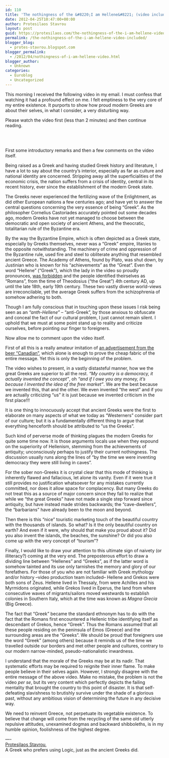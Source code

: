 ```yaml
---
id: 110
title: 'The nothingness of the &#8220;I am Hellene&#8221; (video included)'
date: 2012-04-25T10:47:00+00:00
author: Protesilaos Stavrou
layout: post
guid: https://protesilaos.com/the-nothingness-of-the-i-am-hellene-video-included/
permalink: /the-nothingness-of-the-i-am-hellene-video-included/
blogger_blog:
  - protes-stavrou.blogspot.com
blogger_permalink:
  - /2012/04/nothingness-of-i-am-hellene-video.html
blogger_author:
  - Unknown
categories:
  - Euroblog
  - Uncategorized
---
```

<div class="separator" style="clear: both; text-align: center;">
</div>

This morning I received the following video in my email. I must confess that watching it had a profound effect on me. I felt emptiness to the very core of my entire existence. It purports to show how proud modern Greeks are about their selves, in what I consider, a very disturbing way.

Please watch the video first (less than 2 minutes) and then continue reading.

<center>
  <br /><br />
</center>

First some introductory remarks and then a few comments on the video itself.

Being raised as a Greek and having studied Greek history and literature, I have a lot to say about the country&#8217;s interior, especially as far as culture and national identity are concerned. Stripping away all the superficialities of the economic crisis, the nation suffers from a crisis of identity, central in its recent history, ever since the establishment of the modern Greek state. 

The Greeks never experienced the fertilizing wave of the Enlightment, as did other European nations a few centuries ago; and have yet to answer the central questions concerning the very essence of being &#8220;Greek&#8221;. As the philosopher Cornelius Castoriades accurately pointed out some decades ago, modern Greeks have not yet managed to choose between the democratic and open society of ancient Athens, and the theocratic, totalitarian rule of the Byzantine era. 

By the way the Byzantine Empire, which is often depicted as a Greek state, especially by Greeks themselves, never was a &#8220;Greek&#8221; empire, litanies to the opposite notwithstanding. The machinery of crime and oppression of the Byzantine rule, used fire and steel to obliterate anything that resembled ancient Greece. The Academy of Athens, found by Plato, was shut down, by Justinian who is known for his &#8220;achievements&#8221; as the &#8220;Great&#8221;. Even the word &#8220;Hellene&#8221; (&#8220;Greek&#8221;), which the lady in the video so proudly pronounces, <u>was forbidden</u> and the people identified theirselves as &#8220;Romans&#8221;, from the time of Theodosius (&#8220;the Great&#8221;) 4th century AD, up until the late 18th, early 19th century. These two vastly diverse world-views are irreconcilable, yet the average Greek suffers from the schizophrenia of somehow adhering to both.

Though I am fully conscious that in touching upon these issues I risk being seen as an _&#8220;anth-Hellene&#8221;_ &#8211; &#8220;anti-Greek&#8221;, by those anxious to obfuscate and conceal the fact of our cultural problem, I just cannot remain silent. I uphold that we must at some point stand up to reality and criticize ourselves, before pointing our finger to foreigners.

Now allow me to comment upon the video itself.

First of all this is a really amateur imitation of <a href="http://www.youtube.com/watch?v=RuNQwwlK3xg&feature=related" target="_blank">an advertisement from the beer &#8220;Canadian&#8221;</a>, which alone is enough to prove the cheap fabric of the entire message. Yet this is only the beginning of the problem.

The video wishes to present, in a vastly distasteful manner, how we the great Greeks are superior to all the rest. _&#8220;My country is a democracy, it actually invented the concept&#8221;_, oh _&#8220;and if I owe you any money, it&#8217;s because I invented the idea of the free market&#8221;_. We are the best because we invented this, that and the other. We even invented &#8220;the west&#8221; and if you are actually criticizing &#8220;us&#8221; it is just because we invented criticism in the first place!!!

It is one thing to innocuously accept that ancient Greeks were the first to elaborate on many aspects of what we today as &#8220;Westerners&#8221; consider part of our culture; but it is a fundamentally different thing to argue that everything henceforth should be attributed to &#8220;us the Greeks&#8221;.

Such kind of perverse mode of thinking plagues the modern Greeks for quite some time now. It is those arguments locals use when they expound on the superiority of Hellenism, stemming from the achievements of antiquity; unconsciously perhaps to justify their current nothingness. The discussion usually runs along the lines of &#8220;by the time we were inventing democracy they were still living in caves&#8221;.

For the sober non-Greeks it is crystal clear that this mode of thinking is inherently flawed and fallacious, let alone its vanity. Even if it were true it still provides no justification whatsoever for any mistakes currently committed, nor does it allow space for complacency. But many Greeks do not treat this as a source of major concern since they fail to realize that while we &#8220;the great Greeks&#8221; have not made a single step forward since antiquity, but have instead made strides backwards; the &#8220;cave-dwellers&#8221;, the &#8220;barbarians&#8221; have already been to the moon and beyond.

Then there is this &#8220;nice&#8221; touristic marketing touch of the beautiful country with the thousands of islands. So what? Is it the only beautiful country on earth? And even if it were, why should that make you proud about it? Did you also invent the islands, the beaches, the sunshine? Or did you also come up with the very concept of &#8220;tourism&#8221;?

Finally, I would like to draw your attention to this ultimate sign of naivety (or illiteracy?) coming at the very end. The preposterous effort to draw a dividing line between &#8220;Hellenes&#8221; and &#8220;Greeks&#8221;, as if the latter word is somehow tainted and its use only tarnishes the memory and glory of our forefathers. For those of you who are not familiar with Greek mythology and/or history &#8211;video production team included&#8211; Hellene and Grekos were both sons of Zeus. Hellene lived in Thessaly, from were Achilles and his Myrmidons originated, while Grekos lived in Eperus, the land from where consecutive waves of migrants/sailors moved westwards to establish colonies in Southern Italy, which at the time was known as _Magna Grecia_ (Big Greece). 

The fact that &#8220;Greek&#8221; became the standard ethnonym has to do with the fact that the Romans first encountered a Hellenic tribe identifying itself as descendant of Grekos, hence &#8220;Greek&#8221;. Thus the Romans assumed that all these people residing on the peninsula of Emos (Greece) and the surrounding areas are the &#8220;Greeks&#8221;. We should be proud that foreigners use the word &#8220;Greek&#8221; (among others) because it reminds us of the time we travelled outside our borders and met other people and cultures, contrary to our modern narrow-minded, pseudo-nationalistic inwardness.

I understand that the morale of the Greeks may be at its nadir. That systematic efforts may be required to reignite their inner flame. To make people believe in their selves again. However, I strongly disagree with the entire message of the above video. Make no mistake, the problem is not the video _per se_, but its very content which perfectly depicts the failing mentality that brought the country to this point of disaster. It is that self-defeating slavishness to brutishly survive under the shade of a glorious past, without any ambitious vision of determining the future in any decisive way. 

We need to reinvent Greece, not perpetuate its vegetable existence. To believe that change will come from the recycling of the same old utterly repulsive attitudes, unexamined dogmas and backward shibboleths, is in my humble opinion, foolishness of the highest degree. 

&#8212;-  
[Protesilaos Stavrou](https://protesilaos.com),   
A Greek who prefers using Logic, just as the ancient Greeks did.